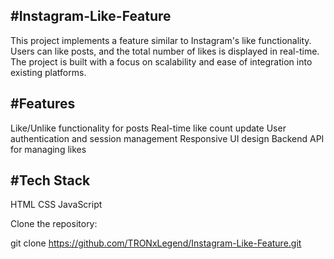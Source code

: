 #Instagram-Like-Feature
------
This project implements a feature similar to Instagram's like functionality. Users can like posts, 
and the total number of likes is displayed in real-time. The project is built with a focus on scalability and ease of integration into existing platforms.

#Features
--
Like/Unlike functionality for posts
Real-time like count update
User authentication and session management
Responsive UI design
Backend API for managing likes

#Tech Stack
-
 HTML
 CSS
 JavaScript

Clone the repository:


git clone https://github.com/TRONxLegend/Instagram-Like-Feature.git


